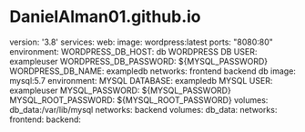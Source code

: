 

# DanielAlman01.github.io

version: '3.8' 
services: 
web: 
image: wordpress:latest 
ports: "8080:80" 
environment: 
WORDPRESS_DB_HOST: db 
WORDPRESS DB USER: exampleuser WORDPRESS_DB_PASSWORD: ${MYSQL_PASSWORD} WORDPRESS_DB_NAME: exampledb networks: frontend backend 
db
image: mysql:5.7 
environment: 
MYSQL DATABASE: exampledb 
MYSQL USER: exampleuser MYSQL_PASSWORD: ${MYSQL_PASSWORD} MYSQL_ROOT_PASSWORD: ${MYSQL_ROOT_PASSWORD} volumes: db_data:/var/lib/mysql networks: backend volumes: db_data: networks: frontend: backend: